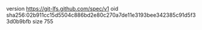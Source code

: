 version https://git-lfs.github.com/spec/v1
oid sha256:02b911cc15d5504c886bd2e80c270a7de11e3193bee342385c91d5f33d0b9bfb
size 755
